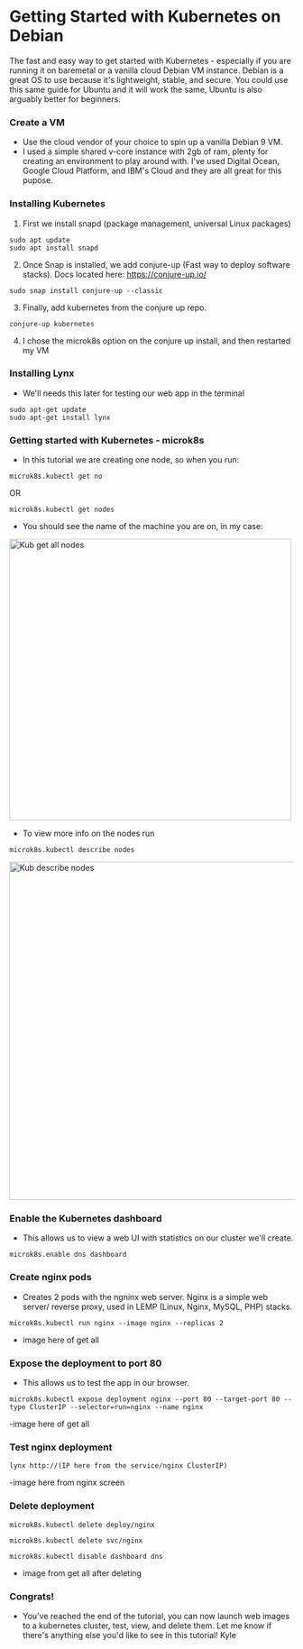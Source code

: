 # Getting Started with Kubernetes on Debian

The fast and easy way to get started with Kubernetes - especially if you are running it on baremetal or a vanilla cloud Debian VM instance.  Debian is a great OS to use because it's lightweight, stable, and secure.  You could use this same guide for Ubuntu and it will work the same, Ubuntu is also arguably better for beginners.

### Create a VM

- Use the cloud vendor of your choice to spin up a vanilla Debian 9 VM.
- I used a simple shared v-core instance with 2gb of ram, plenty for creating an environment to play around with.  I've used Digital Ocean, Google Cloud Platform, and IBM's Cloud and they are all great for this pupose. 

### Installing Kubernetes

1. First we install snapd (package management, universal Linux packages)
```
sudo apt update
sudo apt install snapd
```
2. Once Snap is installed, we add conjure-up (Fast way to deploy software stacks). Docs located here: https://conjure-up.io/
```
sudo snap install conjure-up --classic
```
3. Finally, add kubernetes from the conjure up repo.
```
conjure-up kubernetes
```
4. I chose the microk8s option on the conjure up install, and then restarted my VM

### Installing Lynx
- We'll needs this later for testing our web app in the terminal
```
sudo apt-get update
sudo apt-get install lynx
```

### Getting started with Kubernetes - microk8s

- In this tutorial we are creating one node, so when you run:
```
microk8s.kubectl get no
```

OR

```
microk8s.kubectl get nodes
```

- You should see the name of the machine you are on, in my case: 

<img alt="Kub get all nodes" src="https://github.com/kyleziegler/KubernetesGettingStarted/blob/master/img/get_nodes.png" width="500px"/> 

- To view more info on the nodes run
```
microk8s.kubectl describe nodes
```
<img alt="Kub describe nodes" src="https://github.com/kyleziegler/KubernetesGettingStarted/blob/master/img/describe.png" width="600px"/> 

### Enable the Kubernetes dashboard
- This allows us to view a web UI with statistics on our cluster we'll create.

```
microk8s.enable dns dashboard
```

### Create nginx pods

- Creates 2 pods with the ngninx web server.  Nginx is a simple web server/ reverse proxy, used in LEMP (Linux, Nginx, MySQL, PHP) stacks. 
```
microk8s.kubectl run nginx --image nginx --replicas 2
```
- image here of get all

### Expose the deployment to port 80 

- This allows us to test the app in our browser. 
```
microk8s.kubectl expose deployment nginx --port 80 --target-port 80 --type ClusterIP --selector=run=nginx --name nginx
```

-image here of get all

### Test nginx deployment

```
lynx http://(IP here from the service/nginx ClusterIP)
```

-image here from nginx screen

### Delete deployment 


```
microk8s.kubectl delete deploy/nginx
```

```
microk8s.kubectl delete svc/nginx
```

```
microk8s.kubectl disable dashboard dns
```

- image from get all after deleting

### Congrats!
- You've reached the end of the tutorial, you can now launch web images to a kubernetes cluster, test, view, and delete them. Let me know if there's anything else you'd like to see in this tutorial!
Kyle






